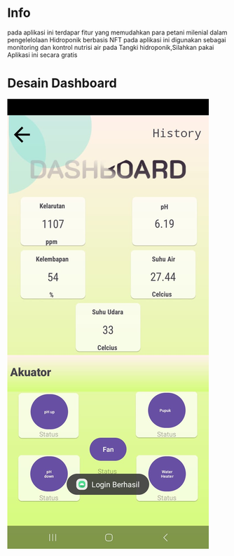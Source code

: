 # Info
pada aplikasi ini terdapar fitur yang memudahkan para petani milenial dalam pengelelolaan Hidroponik berbasis NFT pada aplikasi ini digunakan sebagai monitoring dan kontrol nutrisi air pada Tangki hidroponik,Silahkan pakai Aplikasi ini secara gratis
# Desain Dashboard
![Image Alt](https://github.com/aldiansyah71/Aplikasi-Android-SistemHidroponik/blob/main/aplikasi%20mobile.jpg?raw=true)
